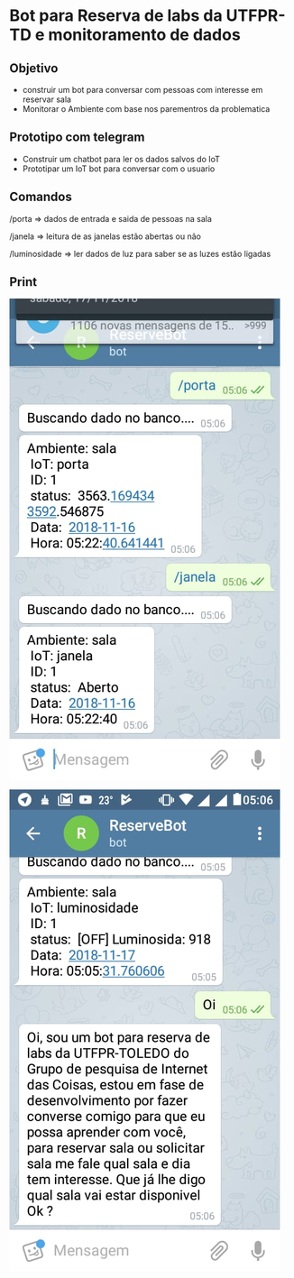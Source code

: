 # Bot para Reserva de labs da UTFPR-TD e monitoramento de dados 
## Objetivo
* construir um bot para conversar com pessoas com interesse em reservar sala
* Monitorar o Ambiente com base nos parementros da problematica

## Prototipo com telegram
* Construir um chatbot para ler os dados salvos do IoT
* Prototipar um IoT bot para conversar com o usuario 

## Comandos

/porta  => dados de entrada e saida de pessoas na sala

/janela => leitura de as janelas estão abertas ou não

/luminosidade => ler dados de luz para saber se as luzes estão ligadas

## Print

![Banana](chatbot1.jpeg)

![Banana](chatbot2.jpeg)


